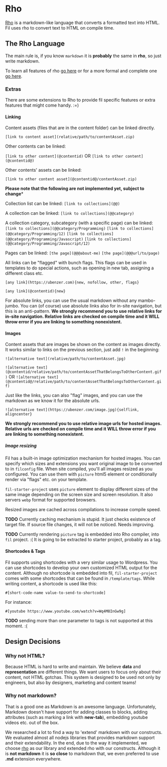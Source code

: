 # Rho

[Rho](https://github.com/inca/rho) is a markdown-like language that converts a formatted text into HTML. Fil uses 
rho to convert text to HTML on compile time.

## The Rho Language
The main rule is, if you know `markdown` it is **probably** the same in **rho**, so just write markdown.

To learn all features of rho [go here](http://inca.github.io/rho/#syntax) or for a more formal and complete one
[go here](https://github.com/inca/rho/blob/master/SYNTAX.md).

### Extras
There are some extensions to Rho to provide fil specific features or extra features that might come handy. :=)

#### Linking
Content assets (files that are in the content folder) can be linked directly.

`[link to content asset](relative/path/to/contentAsset.zip)`

Other contents can be linked:

`[link to other content](@contentid)`
OR
`[link to other content](@contentid@)`

Other contents' assets can be linked:

`[link to other content asset](@contentid@/contentAsset.zip)`

**Please note that the following are not implemented yet, subject to change***

Collection list can be linked:
`[link to collections](@@)`

A collection can be linked:
`[link to collections](@@category)`

A collection category, subcategory (with a specific page) can be linked:
`[link to collections](@@category/Programming)`
`[link to collections](@@category/Programming/12)`
`[link to collections](@@category/Programming/Javascript)`
`[link to collections](@@category/Programming/Javascript/12)`

Pages can be linked:
`[the page](@@@about-me)`
`[the page](@@@url/to/page)`

All links can be "flagged" with bunch flags. This flags can be used in templates to do special actions, such as 
opening in new tab, assigning a different class etc.

`[any link](https://ubenzer.com){new, nofollow, other, flags}`

`[any link](@contentid){new}`

For absolute links, you can use the usual markdown without any mambo-jumbo. You can (of course) use absolute links
also for in-site navigation, but this is an anti-pattern. **We strongly recommend you to use relative links for 
in-site navigation. Relative links are checked on compile time and it WILL throw error if you are linking to
something nonexistent.**
 
#### Images
Content assets that are images be shown on the content as images directly. It works similar to links on the previous
section, just add `!` in the beginning:
    
`![alternative text](relative/path/to/contentAsset.jpg)`

`![alternative text](@contentid/relative/path/to/contentAssetThatBelongsToOtherContent.gif)`
OR
`![alternative text](@contentid@/relative/path/to/contentAssetThatBelongsToOtherContent.gif)`

Just like the links, you can also "flag" images, and you can use the markdown as we know it for the absolute urls.

`![alternative text](https://ubenzer.com/image.jpg){selflink, aligncenter}`

**We strongly recommend you to use relative image urls for hosted images. Relative urls are checked on compile 
time and it WILL throw error if you are linking to something nonexistent.**

##### Image resizing
Fil has a built-in image optimization mechanism for hosted images. You can specify which sizes and extensions you
want original image to be converted to in `filconfig` file. When site compiled, you'll all images resized as you
configured. You can use them with `picture` html5 element or conditionally render via "flags" etc. on your template.

`fil-starter-project` uses `picture` element to display different sizes of the same image depending on the screen
size and screen resolution. It also servers `webp` format for supported browsers.

Resized images are cached across compilations to increase compile speed.

**TODO** Currently caching mechanism is stupid. It just checks existence of target file. If source file changes,
it will not be noticed. Needs improving.

**TODO** Currently rendering `picture` tag is embedded into Rho compiler, into `fil` project. :( It is going to be
extracted to starter project, probably as a tag.

#### Shortcodes & Tags
Fil supports using shortcodes with a very similar usage to Wordpress. You can use shortcodes to develop your own 
customized HTML output for the content. Although no shortcode is embedded into fil, `fil-starter-project` comes with
some shortcodes that can be found in `/template/tags`. While writing content, a shortcode is used like this:
 
`#[short-code-name value-to-send-to-shortcode]`

For instance:

`#[youtube https://www.youtube.com/watch?v=Wq4M8InGw9g]`

**TODO** sending more than one parameter to tags is not supported at this moment. :(

## Design Decisions
### Why not HTML?
Because HTML is hard to write and maintain. We believe **data** and **representation** are different things. We want 
users to focus only about their content, not HTML gotchas. This system is designed to be used not only by engineers,
but also by designers, marketing and content teams!
 
### Why not markdown?
That is a good one as Markdown is an awesome language. Unfortunately, Markdown doesn't have support for adding 
classes to blocks, adding attributes (such as marking a link with **new-tab**), embedding youtube videos etc. out
of the box.
  
We researched a lot to find a way to 'extend' markdown with our constructs. We evaluated almost all nodejs libraries
that provides markdown support and their extendability. In the end, due to the way it implemented, we choose 
[rho](https://github.com/inca/rho) as our library and extended rho with our constructs. Although it is 
**not markdown** it is **so close** to markdown that, we even preferred to use **.md** extension everywhere.
